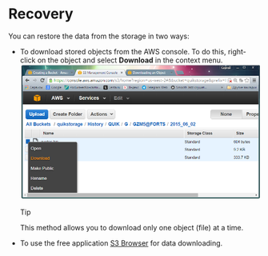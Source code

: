 # Recovery

You can restore the data from the storage in two ways:

- To download stored objects from the AWS console. To do this, right-click on the object and select **Download** in the context menu.![Aws3 download](../../../../images/aws3_download.png)

  > [!TIP]
  > This method allows you to download only one object (file) at a time.
- To use the free application [S3 Browser](https://s3browser.com/) for data downloading.
